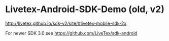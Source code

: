 # Livetex-Android-SDK-Demo (old, v2)

http://livetex.github.io/sdk-v2/site/#livetex-mobile-sdk-2x

For newer SDK 3.0 see https://github.com/LiveTex/sdk-android

